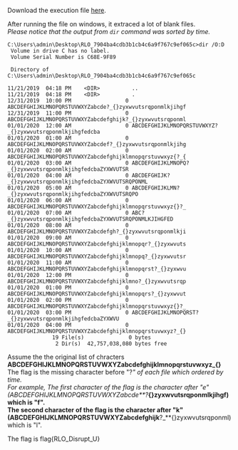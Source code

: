 Download the execution file [here](RLO_7904ba4cdb3b1cb4c6a9f767c9ef065c.exe).  

After running the file on windows, it extraced a lot of blank files.  
_Please notice that the output from `dir` command was sorted by time._  
```
C:\Users\admin\Desktop\RLO_7904ba4cdb3b1cb4c6a9f767c9ef065c>dir /O:D
 Volume in drive C has no label.
 Volume Serial Number is C68E-9F89

 Directory of C:\Users\admin\Desktop\RLO_7904ba4cdb3b1cb4c6a9f767c9ef065c

11/21/2019  04:18 PM    <DIR>          ..
11/21/2019  04:18 PM    <DIR>          .
12/31/2019  10:00 PM                 0 ABCDEFGHIJKLMNOPQRSTUVWXYZabcde?_{}zyxwvutsrqponmlkjihgf
12/31/2019  11:00 PM                 0 ABCDEFGHIJKLMNOPQRSTUVWXYZabcdefghijk?_{}zyxwvutsrqponml
01/01/2020  12:00 AM                 0 ABCDEFGHIJKLMNOPQRSTUVWXYZ?_{}zyxwvutsrqponmlkjihgfedcba
01/01/2020  01:00 AM                 0 ABCDEFGHIJKLMNOPQRSTUVWXYZabcdef?_{}zyxwvutsrqponmlkjihg
01/01/2020  02:00 AM                 0 ABCDEFGHIJKLMNOPQRSTUVWXYZabcdefghijklmnopqrstuvwxyz{?_{
01/01/2020  03:00 AM                 0 ABCDEFGHIJKLMNOPQ?_{}zyxwvutsrqponmlkjihgfedcbaZYXWVUTSR
01/01/2020  04:00 AM                 0 ABCDEFGHIJK?_{}zyxwvutsrqponmlkjihgfedcbaZYXWVUTSRQPONML
01/01/2020  05:00 AM                 0 ABCDEFGHIJKLMN?_{}zyxwvutsrqponmlkjihgfedcbaZYXWVUTSRQPO
01/01/2020  06:00 AM                 0 ABCDEFGHIJKLMNOPQRSTUVWXYZabcdefghijklmnopqrstuvwxyz{}?_
01/01/2020  07:00 AM                 0 ABC?_{}zyxwvutsrqponmlkjihgfedcbaZYXWVUTSRQPONMLKJIHGFED
01/01/2020  08:00 AM                 0 ABCDEFGHIJKLMNOPQRSTUVWXYZabcdefgh?_{}zyxwvutsrqponmlkji
01/01/2020  09:00 AM                 0 ABCDEFGHIJKLMNOPQRSTUVWXYZabcdefghijklmnopqr?_{}zyxwvuts
01/01/2020  10:00 AM                 0 ABCDEFGHIJKLMNOPQRSTUVWXYZabcdefghijklmnopq?_{}zyxwvutsr
01/01/2020  11:00 AM                 0 ABCDEFGHIJKLMNOPQRSTUVWXYZabcdefghijklmnopqrst?_{}zyxwvu
01/01/2020  12:00 PM                 0 ABCDEFGHIJKLMNOPQRSTUVWXYZabcdefghijklmno?_{}zyxwvutsrqp
01/01/2020  01:00 PM                 0 ABCDEFGHIJKLMNOPQRSTUVWXYZabcdefghijklmnopqrs?_{}zyxwvut
01/01/2020  02:00 PM                 0 ABCDEFGHIJKLMNOPQRSTUVWXYZabcdefghijklmnopqrstuvwxyz{}?_
01/01/2020  03:00 PM                 0 ABCDEFGHIJKLMNOPQRST?_{}zyxwvutsrqponmlkjihgfedcbaZYXWVU
01/01/2020  04:00 PM                 0 ABCDEFGHIJKLMNOPQRSTUVWXYZabcdefghijklmnopqrstuvwxyz?_{}
              19 File(s)              0 bytes
               2 Dir(s)  42,757,038,080 bytes free
```
Assume the the original list of chracters  **ABCDEFGHIJKLMNOPQRSTUVWXYZabcdefghijklmnopqrstuvwxyz_{}**  
The flag is the missing character before "?_" of each file which ordered by time.  
For example, The first character of the flag is the character after "e" (ABCDEFGHIJKLMNOPQRSTUVWXYZabcde**?_**{}zyxwvutsrqponmlkjihgf) which is "f".  
The second character of the flag is the character after "k" (ABCDEFGHIJKLMNOPQRSTUVWXYZabcdefghijk**?_**{}zyxwvutsrqponml) which is "l".  

The flag is flag{RLO_Disrupt_U}


